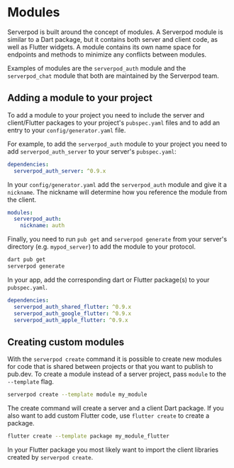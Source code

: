 # Modules
Serverpod is built around the concept of modules. A Serverpod module is similar to a Dart package, but it contains both server and client code, as well as Flutter widgets. A module contains its own name space for endpoints and methods to minimize any conflicts between modules.

Examples of modules are the `serverpod_auth` module and the `serverpod_chat` module that both are maintained by the Serverpod team.

## Adding a module to your project
To add a module to your project you need to include the server and client/Flutter packages to your project's `pubspec.yaml` files and to add an entry to your `config/generator.yaml` file.

For example, to add the `serverpod_auth` module to your project you need to add `serverpod_auth_server` to your server's `pubspec.yaml`:

```yaml
dependencies:
  serverpod_auth_server: ^0.9.x
```

In your `config/generator.yaml` add the `serverpod_auth` module and give it a `nickname`. The nickname will determine how you reference the module from the client.

```yaml
modules:
  serverpod_auth:
    nickname: auth
```

Finally, you need to run `pub get` and `serverpod generate` from your server's directory (e.g. `mypod_server`) to add the module to your protocol.

```bash
dart pub get
serverpod generate
```

In your app, add the corresponding dart or Flutter package(s) to your `pubspec.yaml`.

```yaml
dependencies:
  serverpod_auth_shared_flutter: ^0.9.x
  serverpod_auth_google_flutter: ^0.9.x
  serverpod_auth_apple_flutter: ^0.9.x
```

## Creating custom modules
With the `serverpod create` command it is possible to create new modules for code that is shared between projects or that you want to publish to pub.dev. To create a module instead of a server project, pass `module` to the `--template` flag.

```bash
serverpod create --template module my_module
```

The create command will create a server and a client Dart package. If you also want to add custom Flutter code, use `flutter create` to create a package.

```bash
flutter create --template package my_module_flutter
```

In your Flutter package you most likely want to import the client libraries created by `serverpod create`.
